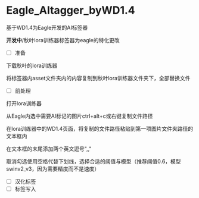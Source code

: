 # Eagle_AItagger_byWD1.4

基于WD1.4为Eagle开发的AI标签器

**开发中**/秋叶lora训练器标签器为eagle的特化更改

- [ ]  准备

下载秋叶的lora训练器

将标签器内asset文件夹内的内容复制到秋叶lora训练器文件夹下，全部替换文件

- [ ]  前处理

打开lora训练器

从Eagle内选中需要AI标记的图片ctrl+alt+c或右键复制文件路径

在lora训练器中的WD1.4页面，将复制的文件路径粘贴到第一项图片文件夹路径的文本框内

在文本框的末尾添加两个英文逗号",,"

取消勾选使用空格代替下划线，选择合适的阈值与模型（推荐阈值0.6，模型swinv2_v3，因为需要精度而不是速度）

- [ ]  汉化标签
- [ ]  标签写入

